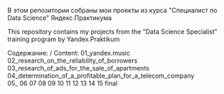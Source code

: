 В этом репозитории собраны мои проекты из курса "Специалист по Data Science" Яндекс.Практикума

This repository contains my projects from the "Data Science Specialist" training program by Yandex.Praktikum

Содержание: / Content:
01_yandex.music
<br>
02_research_on_the_reliability_of_borrowers
<br>
03_research_of_ads_for_the_sale_of_apartments
<br>
04_determination_of_a_profitable_plan_for_a_telecom_company
<br>
05_
06
07
08
09
10
11
12
13
14
15
final
